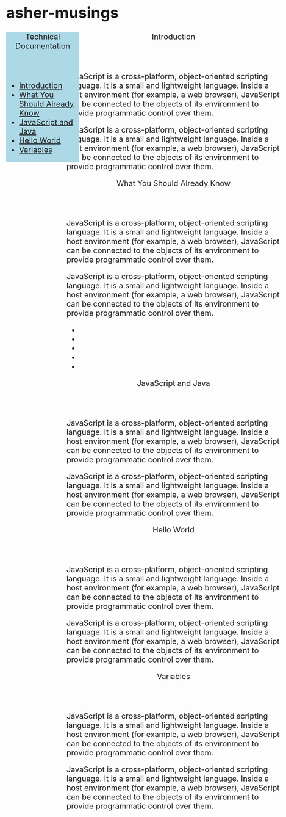 # asher-musings
<style>
 [class*="col-"] {
  width: 100%;
}

@media only screen and (min-width: 768px) {
  /* For desktop: */
  .col-1 {width: 8.33%;}
  .col-2 {width: 16.66%;}
}
 
body { font-size: 20px;
 
  }
 #navbar {
  position: fixed;
  float: left;
  width: 20%;
  font-size: 20px;
  background-color: lightblue;
}
#quote-box {
  float: right;
  width: 78%;
}
</style>

<script src="https://cdn.freecodecamp.org/testable-projects-fcc/v1/bundle.js"></script>

<body>
  <nav id=navbar class="col-1">
    <header>Technical Documentation</header>
    <ul>
      <li><a class="nav-link" href="#Introduction">Introduction</a></li>
      <li><a class="nav-link" href="#What_You_Should_Already_Know">What You Should Already Know</a></li>
      <li><a class="nav-link" href="#JavaScript_and_Java">JavaScript and Java</a></li>
      <li><a class="nav-link" href="#Hello_World">Hello World</a></li>
      <li><a class="nav-link" href="#Variables">Variables</a></li>
    </ul>
  </nav>
<main id="main-doc">
  <div id="quote-box" class="col-2">
    <section class="main-section" id="Introduction"><header>Introduction</header>
      <article><p>JavaScript is a cross-platform, object-oriented scripting language. It is a small and lightweight language. Inside a host environment (for example, a web browser), JavaScript can be connected to the objects of its environment to provide programmatic control over them.</p>
        <p>JavaScript is a cross-platform, object-oriented scripting language. It is a small and lightweight language. Inside a host environment (for example, a web browser), JavaScript can be connected to the objects of its environment to provide programmatic control over them.</p>
         <code></code>
      </article>
  </section>
    <section class="main-section" id="What_You_Should_Already_Know"><header>What You Should Already Know</header>
      <article><p>JavaScript is a cross-platform, object-oriented scripting language. It is a small and lightweight language. Inside a host environment (for example, a web browser), JavaScript can be connected to the objects of its environment to provide programmatic control over them.</p>
        <p>JavaScript is a cross-platform, object-oriented scripting language. It is a small and lightweight language. Inside a host environment (for example, a web browser), JavaScript can be connected to the objects of its environment to provide programmatic control over them.</p>
        <ul><li></li>
          <li></li>
          <li></li>
          <li></li>
          <li></li></ul>
      </article>
  </section>
    <section class="main-section" id="JavaScript_and_Java"><header>JavaScript and Java</header>
      <article><p>JavaScript is a cross-platform, object-oriented scripting language. It is a small and lightweight language. Inside a host environment (for example, a web browser), JavaScript can be connected to the objects of its environment to provide programmatic control over them.</p>
        <p>JavaScript is a cross-platform, object-oriented scripting language. It is a small and lightweight language. Inside a host environment (for example, a web browser), JavaScript can be connected to the objects of its environment to provide programmatic control over them.</p>
         <code></code>
      </article>
  </section>
    <section class="main-section" id="Hello_World"><header>Hello World</header>
      <article><p>JavaScript is a cross-platform, object-oriented scripting language. It is a small and lightweight language. Inside a host environment (for example, a web browser), JavaScript can be connected to the objects of its environment to provide programmatic control over them.</p>
         <code></code>
        <p>JavaScript is a cross-platform, object-oriented scripting language. It is a small and lightweight language. Inside a host environment (for example, a web browser), JavaScript can be connected to the objects of its environment to provide programmatic control over them.</p>
        <code></code>
      </article>
  </section>
    <section class="main-section" id="Variables"><header>Variables</header>
      <article><p>JavaScript is a cross-platform, object-oriented scripting language. It is a small and lightweight language. Inside a host environment (for example, a web browser), JavaScript can be connected to the objects of its environment to provide programmatic control over them.</p>
        <p>JavaScript is a cross-platform, object-oriented scripting language. It is a small and lightweight language. Inside a host environment (for example, a web browser), JavaScript can be connected to the objects of its environment to provide programmatic control over them.</p>
         <code></code>
      </article>
  </div>
</main>
</body>

